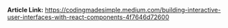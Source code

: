 __Article Link:__ https://codingmadesimple.medium.com/building-interactive-user-interfaces-with-react-components-4f7646d72600
